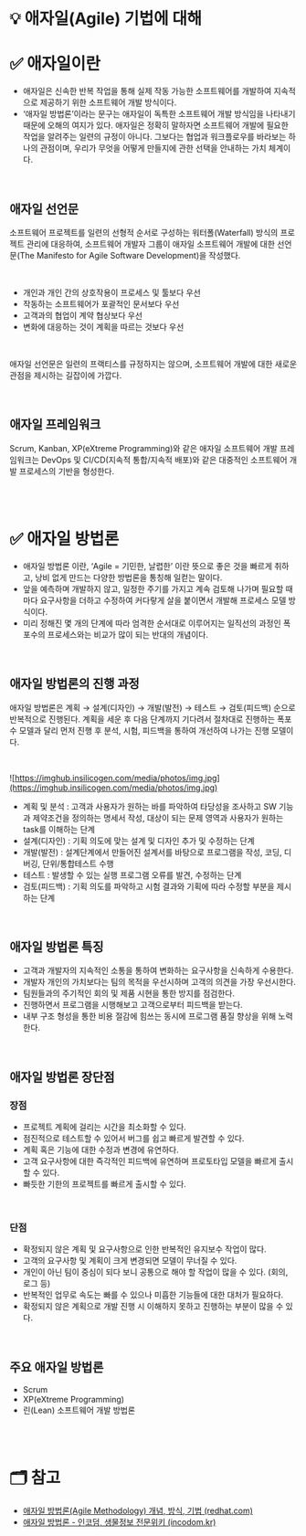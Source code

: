 # 💡 애자일(Agile) 기법에 대해

# ✅ 애자일이란
- 애자일은 신속한 반복 작업을 통해 실제 작동 가능한 소프트웨어를 개발하여 지속적으로 제공하기 위한 소프트웨어 개발 방식이다.
- ‘애자일 방법론’이라는 문구는 애자일이 독특한 소프트웨어 개발 방식임을 나타내기 때문에 오해의 여지가 있다. 
애자일은 정확히 말하자면 소프트웨어 개발에 필요한 작업을 알려주는 일련의 규정이 아니다. 그보다는 협업과 워크플로우를 바라보는 하나의 관점이며, 우리가 무엇을 어떻게 만들지에 관한 선택을 안내하는 가치 체계이다.

<br/>

## 애자일 선언문
소프트웨어 프로젝트를 일련의 선형적 순서로 구성하는 워터폴(Waterfall) 방식의 프로젝트 관리에 대응하여, 소프트웨어 개발자 그룹이 애자일 소프트웨어 개발에 대한 선언문(The Manifesto for Agile Software Development)을 작성했다.

<br/>

- 개인과 개인 간의 상호작용이 프로세스 및 툴보다 우선
- 작동하는 소프트웨어가 포괄적인 문서보다 우선
- 고객과의 협업이 계약 협상보다 우선
- 변화에 대응하는 것이 계획을 따르는 것보다 우선

<br/>

애자일 선언문은 일련의 프랙티스를 규정하지는 않으며, 소프트웨어 개발에 대한 새로운 관점을 제시하는 길잡이에 가깝다.

<br/>

## 애자일 프레임워크
Scrum, Kanban, XP(eXtreme Programming)와 같은 애자일 소프트웨어 개발 프레임워크는 DevOps 및 CI/CD(지속적 통합/지속적 배포)와 같은 대중적인 소프트웨어 개발 프로세스의 기반을 형성한다.

<br/>
<br/>

# ✅ 애자일 방법론
- 애자일 방법론 이란, ‘Agile = 기민한, 날렵한’ 이란 뜻으로 좋은 것을 빠르게 취하고, 낭비 없게 만드는 다양한 방법론을 통칭해 일컫는 말이다.
- 앞을 예측하며 개발하지 않고, 일정한 주기를 가지고 계속 검토해 나가며 필요할 때마다 요구사항을 더하고 수정하여 커다랗게 살을 붙이면서 개발해 프로세스 모델 방식이다.
- 미리 정해진 몇 개의 단계에 따라 엄격한 순서대로 이루어지는 일직선의 과정인 폭포수의 프로세스와는 비교가 많이 되는 반대의 개념이다.

<br/>

## 애자일 방법론의 진행 과정
애자일 방법론은 계획 → 설계(디자인) → 개발(발전) → 테스트 → 검토(피드백) 순으로 반복적으로 진행된다. 계획을 세운 후 다음 단계까지 기다려서 절차대로 진행하는 폭포수 모델과 달리 먼저 진행 후 분석, 시험, 피드백을 통하여 개선하여 나가는 진행 모델이다.

<br/>

![https://imghub.insilicogen.com/media/photos/img.jpg](https://imghub.insilicogen.com/media/photos/img.jpg)

- 계획 및 분석 : 고객과 사용자가 원하는 바를 파악하여 타당성을 조사하고 SW 기능과 제약조건을 정의하는 명세서 작성, 대상이 되는 문제 영역과 사용자가 원하는 task를 이해하는 단계
- 설계(디자인) : 기획 의도에 맞는 설계 및 디자인 추가 및 수정하는 단계
- 개발(발전) : 설계단계에서 만들어진 설계서를 바탕으로 프로그램을 작성, 코딩, 디버깅, 단위/통합테스트 수행
- 테스트 : 발생할 수 있는 실행 프로그램 오류를 발견, 수정하는 단계
- 검토(피드백) : 기획 의도를 파악하고 시험 결과와 기획에 따라 수정할 부분을 제시하는 단계

<br/>

## 애자일 방법론 특징
- 고객과 개발자의 지속적인 소통을 통하여 변화하는 요구사항을 신속하게 수용한다.
- 개발자 개인의 가치보다는 팀의 목적을 우선시하며 고객의 의견을 가장 우선시한다.
- 팀원들과의 주기적인 회의 및 제품 시현을 통한 방지를 점검한다.
- 진행하면서 프로그램을 시행해보고 고객으로부터 피드백을 받는다.
- 내부 구조 형성을 통한 비용 절감에 힘쓰는 동시에 프로그램 품질 향상을 위해 노력한다.

<br/>

## 애자일 방법론 장단점
### 장점
- 프로젝트 계획에 걸리는 시간을 최소화할 수 있다.
- 점진적으로 테스트할 수 있어서 버그를 쉽고 빠르게 발견할 수 있다.
- 계획 혹은 기능에 대한 수정과 변경에 유연하다.
- 고객 요구사항에 대한 즉각적인 피드백에 유연하며 프로토타입 모델을 빠르게 출시할 수 있다.
- 빠듯한 기한의 프로젝트를 빠르게 출시할 수 있다.

<br/>

### 단점
- 확정되지 않은 계획 및 요구사항으로 인한 반복적인 유지보수 작업이 많다.
- 고객의 요구사항 및 계획이 크게 변경되면 모델이 무너질 수 있다.
- 개인이 아닌 팀이 중심이 되다 보니 공통으로 해야 할 작업이 많을 수 있다. (회의, 로그 등)
- 반복적인 업무로 속도는 빠를 수 있으나 미흡한 기능들에 대한 대처가 필요하다.
- 확정되지 않은 계획으로 개발 진행 시 이해하지 못하고 진행하는 부분이 많을 수 있다.

<br/>

## 주요 애자일 방법론
- Scrum
- XP(eXtreme Programming)
- 린(Lean) 소프트웨어 개발 방법론

<br/>
<br/>

# 🗂 참고
- [애자일 방법론(Agile Methodology) 개념, 방식, 기법 (redhat.com)](https://www.redhat.com/ko/devops/what-is-agile-methodology)
- [애자일 방법론 - 인코덤, 생물정보 전문위키 (incodom.kr)](http://www.incodom.kr/%EC%95%A0%EC%9E%90%EC%9D%BC_%EB%B0%A9%EB%B2%95%EB%A1%A0)
